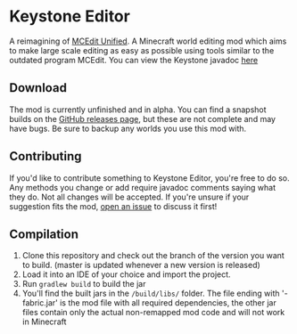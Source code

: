 # Keystone Editor
A reimagining of [MCEdit Unified](https://www.mcedit-unified.net/). A Minecraft world editing mod which aims to make large scale editing as easy as possible using tools similar to the outdated program MCEdit. You can view the Keystone javadoc [here](https://keystoneteam.github.io)

Download
--------------
The mod is currently unfinished and in alpha. You can find a snapshot builds on the [GitHub releases page](https://github.com/KeystoneTeam/KeystoneEditor/releases/), but these are not complete and may have bugs. Be sure to backup any worlds you use this mod with.

Contributing
--------------
If you'd like to contribute something to Keystone Editor, you're free to do so. Any methods you change or add require javadoc comments saying what they do. Not all changes will be accepted. If you're unsure if your suggestion fits the mod, [open an issue](https://github.com/KeystoneTeam/KeystoneEditor/issues) to discuss it first!

Compilation
--------------
1) Clone this repository and check out the branch of the version you want to build. (master is updated whenever a new version is released)
2) Load it into an IDE of your choice and import the project.
3) Run `gradlew build` to build the jar
4) You'll find the built jars in the `/build/libs/` folder. The file ending with '-fabric.jar' is the mod file with all required dependencies, the other jar files contain only the actual non-remapped mod code and will not work in Minecraft
